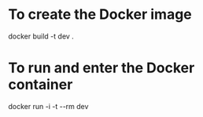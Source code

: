 # To create the Docker image
docker build -t dev .

# To run and enter the Docker container
docker run -i -t --rm dev
